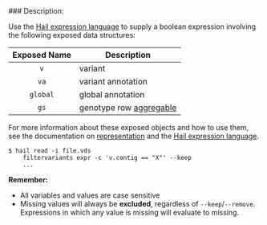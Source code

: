 <div class="cmdhead"></div>

<div class="description"></div>

<div class="synopsis"></div>

<div class="options"></div>

<div class="cmdsubsection">
### Description:

Use the [Hail expression language](reference.html#HailExpressionLanguage) to supply a boolean expression involving the following exposed data structures:

Exposed Name | Description
:-: | ---
`v`  | variant
`va` | variant annotation
`global` | global annotation
`gs` | genotype row [aggregable](reference.html#aggregables)

    
For more information about these exposed objects and how to use them, see the documentation on [representation](reference.html#Representation) and the [Hail expression language](reference.html#HailExpressionLanguage).

```
$ hail read -i file.vds
    filtervariants expr -c 'v.contig == "X"' --keep
    ...
```


**Remember:**
 - All variables and values are case sensitive
 - Missing values will always be **excluded**, regardless of `--keep`/`--remove`.  Expressions in which any value is missing will evaluate to missing.

</div>